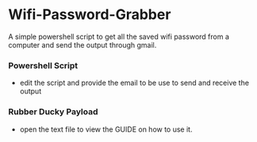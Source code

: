 # Wifi-Password-Grabber
A simple powershell script to get all the saved wifi password from a computer and send the output through gmail.

### Powershell Script
 - edit the script and provide the email to be use to send and receive the output

### Rubber Ducky Payload
 - open the text file to view the GUIDE on how to use it.
